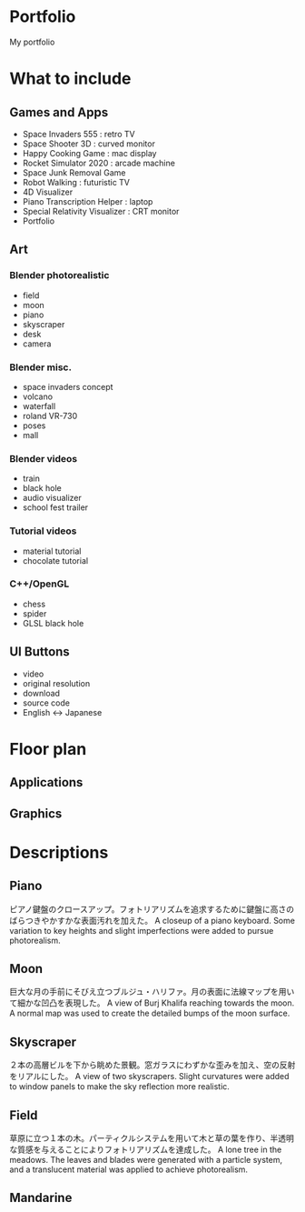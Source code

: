 # Portfolio
My portfolio

# What to include
## Games and Apps
- Space Invaders 555 : retro TV
- Space Shooter 3D : curved monitor
- Happy Cooking Game : mac display
- Rocket Simulator 2020 : arcade machine
- Space Junk Removal Game
- Robot Walking : futuristic TV
- 4D Visualizer
- Piano Transcription Helper : laptop
- Special Relativity Visualizer : CRT monitor
- Portfolio

## Art
### Blender photorealistic
- field
- moon
- piano
- skyscraper
- desk
- camera
### Blender misc.
- space invaders concept
- volcano
- waterfall
- roland VR-730
- poses
- mall
### Blender videos
- train
- black hole
- audio visualizer
- school fest trailer
### Tutorial videos
- material tutorial
- chocolate tutorial
### C++/OpenGL
- chess
- spider
- GLSL black hole

## UI Buttons
- video
- original resolution
- download
- source code
- English <-> Japanese


# Floor plan
## Applications
## Graphics


# Descriptions
## Piano
ピアノ鍵盤のクロースアップ。フォトリアリズムを追求するために鍵盤に高さのばらつきやかすかな表面汚れを加えた。
A closeup of a piano keyboard. Some variation to key heights and slight imperfections were added to pursue photorealism.
## Moon
巨大な月の手前にそびえ立つブルジュ・ハリファ。月の表面に法線マップを用いて細かな凹凸を表現した。
A view of Burj Khalifa reaching towards the moon. A normal map was used to create the detailed bumps of the moon surface.
## Skyscraper
２本の高層ビルを下から眺めた景観。窓ガラスにわずかな歪みを加え、空の反射をリアルにした。
A view of two skyscrapers. Slight curvatures were added to window panels to make the sky reflection more realistic.
## Field
草原に立つ１本の木。パーティクルシステムを用いて木と草の葉を作り、半透明な質感を与えることによりフォトリアリズムを達成した。
A lone tree in the meadows. The leaves and blades were generated with a particle system, and a translucent material was applied to achieve photorealism.
## Mandarine
